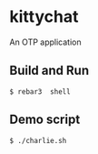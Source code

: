 kittychat
=====

An OTP application

Build and Run
-----

    $ rebar3  shell
    
    
Demo script
------------
    $ ./charlie.sh    
